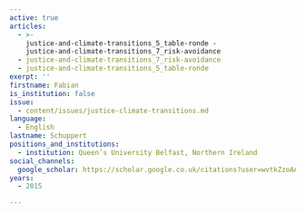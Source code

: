```yaml
---
active: true
articles:
  - >-
    justice-and-climate-transitions_5_table-ronde -
    justice-and-climate-transitions_7_risk-avoidance
  - justice-and-climate-transitions_7_risk-avoidance
  - justice-and-climate-transitions_5_table-ronde
exerpt: ''
firstname: Fabian
is_institution: false
issue:
  - content/issues/justice-climate-transitions.md
language:
  - English
lastname: Schuppert
positions_and_institutions:
  - institution: Queen’s University Belfast, Northern Ireland
social_channels:
  google_scholar: https://scholar.google.co.uk/citations?user=wvtkZzoAAAAJ&hl=en
years:
  - 2015

---
```

